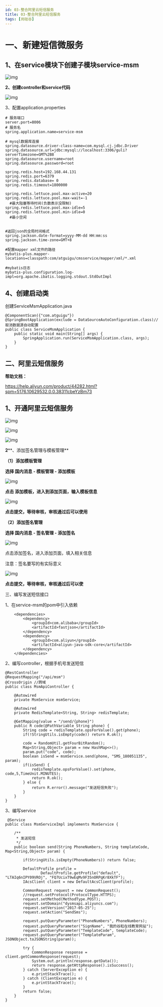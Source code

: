 ```yaml
---
id: 03-整合阿里云短信服务
title: 03-整合阿里云短信服务
tags: [尚硅谷]
---
```


# 一、新建短信微服务

## 1、在service模块下创建子模块service-msm

![img](/assets/2025/05/26/day12/2dc299ba-e430-44ec-a7a8-1b1a2e7e259d.png)

**2、创建controller和service代码**

![img](/assets/2025/05/26/day12/13227435-da1e-44cd-bc92-50839ab5d3ed.png)

3、配置application.properties

```
# 服务端口
server.port=8006
# 服务名
spring.application.name=service-msm

# mysql数据库连接
spring.datasource.driver-class-name=com.mysql.cj.jdbc.Driver
spring.datasource.url=jdbc:mysql://localhost:3306/guli?serverTimezone=GMT%2B8
spring.datasource.username=root
spring.datasource.password=root

spring.redis.host=192.168.44.131
spring.redis.port=6379
spring.redis.database= 0
spring.redis.timeout=1800000

spring.redis.lettuce.pool.max-active=20
spring.redis.lettuce.pool.max-wait=-1
  #最大阻塞等待时间(负数表示没限制)
spring.redis.lettuce.pool.max-idle=5
spring.redis.lettuce.pool.min-idle=0
  #最小空闲


#返回json的全局时间格式
spring.jackson.date-format=yyyy-MM-dd HH:mm:ss
spring.jackson.time-zone=GMT+8

#配置mapper xml文件的路径
mybatis-plus.mapper-locations=classpath:com/atguigu/cmsservice/mapper/xml/*.xml

#mybatis日志
mybatis-plus.configuration.log-impl=org.apache.ibatis.logging.stdout.StdOutImpl
```

## 4、创建启动类

创建ServiceMsmApplication.java

```
@ComponentScan({"com.atguigu"})
@SpringBootApplication(exclude = DataSourceAutoConfiguration.class)//取消数据源自动配置
public class ServiceMsmApplication {
    public static void main(String[] args) {
        SpringApplication.run(ServiceMsmApplication.class, args);
    }
}
```

## 二、阿里云短信服务 

**帮助文档：**

https://help.aliyun.com/product/44282.html?spm=5176.10629532.0.0.38311cbeYzBm73

## 1、开通阿里云短信服务

![img](/assets/2025/05/26/day12/6fd9656b-297f-45f6-9568-352beb2f19cf.png)

![img](/assets/2025/05/26/day12/04405f08-1a00-47e5-bde4-3eec728391af.jpg)

![img](/assets/2025/05/26/day12/fd68e242-b642-4d74-a794-7046b3237e7b.png)

**2****、添加签名管理与模板管理**

**（1）添加模板管理**

**选择 国内消息 - 模板管理 - 添加模板**

![img](/assets/2025/05/26/day12/84a3a870-96c0-4e7a-9390-df2fc9d49247.png)

**点击 添加模板，进入到添加页面，输入模板信息**

![img](/assets/2025/05/26/day12/80f24f53-9c88-4230-89c1-62c5197beb4f.png)

**点击提交，等待审核，审核通过后可以使用**

**（2）添加签名管理**

**选择 国内消息 - 签名管理 - 添加签名**

![img](/assets/2025/05/26/day12/30f13eed-acd0-4397-84b6-c14c46140aec.png)

点击添加签名，进入添加页面，填入相关信息

注意：签名要写的有实际意义

![img](/assets/2025/05/26/day12/438edee5-94bd-461a-8d63-2773edeeee7c.png)

**点击提交，等待审核，审核通过后可以使**

三、编写发送短信接口

1、在service-msm的pom中引入依赖

```
    <dependencies>
        <dependency>
            <groupId>com.alibaba</groupId>
            <artifactId>fastjson</artifactId>
        </dependency>
        <dependency>
            <groupId>com.aliyun</groupId>
            <artifactId>aliyun-java-sdk-core</artifactId>
        </dependency>
    </dependencies>
```

2、编写controller，根据手机号发送短信

```
@RestController
@RequestMapping("/api/msm")
@CrossOrigin //跨域
public class MsmApiController {

    @Autowired
    private MsmService msmService;

    @Autowired
    private RedisTemplate<String, String> redisTemplate;

    @GetMapping(value = "/send/{phone}")
    public R code(@PathVariable String phone) {
        String code = redisTemplate.opsForValue().get(phone);
        if(!StringUtils.isEmpty(code)) return R.ok();

        code = RandomUtil.getFourBitRandom();
        Map<String,Object> param = new HashMap<>();
        param.put("code", code);
        boolean isSend = msmService.send(phone, "SMS_180051135", param);
        if(isSend) {
            redisTemplate.opsForValue().set(phone, code,5,TimeUnit.MINUTES);
            return R.ok();
        } else {
            return R.error().message("发送短信失败");
        }
    }
}
```

3、编写service

```
 @Service
public class MsmServiceImpl implements MsmService {

    /**
     * 发送短信
     */
    public boolean send(String PhoneNumbers, String templateCode, Map<String,Object> param) {

        if(StringUtils.isEmpty(PhoneNumbers)) return false;

        DefaultProfile profile =
                DefaultProfile.getProfile("default", "LTAIq6nIPY09VROj", "FQ7UcixT9wEqMv9F35nORPqKr8XkTF");
        IAcsClient client = new DefaultAcsClient(profile);

        CommonRequest request = new CommonRequest();
        //request.setProtocol(ProtocolType.HTTPS);
        request.setMethod(MethodType.POST);
        request.setDomain("dysmsapi.aliyuncs.com");
        request.setVersion("2017-05-25");
        request.setAction("SendSms");

        request.putQueryParameter("PhoneNumbers", PhoneNumbers);
        request.putQueryParameter("SignName", "我的谷粒在线教育网站");
        request.putQueryParameter("TemplateCode", templateCode);
        request.putQueryParameter("TemplateParam", JSONObject.toJSONString(param));

        try {
            CommonResponse response = client.getCommonResponse(request);
            System.out.println(response.getData());
            return response.getHttpResponse().isSuccess();
        } catch (ServerException e) {
            e.printStackTrace();
        } catch (ClientException e) {
            e.printStackTrace();
        }
        return false;
    }
}
```
